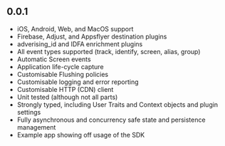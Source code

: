## 0.0.1

* iOS, Android, Web, and MacOS support
* Firebase, Adjust, and Appsflyer destination plugins
* adverising_id and IDFA enrichment plugins
* All event types supported (track, identify, screen, alias, group)
* Automatic Screen events
* Application life-cycle capture
* Customisable Flushing policies
* Customisable logging and error reporting
* Customisable HTTP (CDN) client
* Unit tested (although not all parts)
* Strongly typed, including User Traits and Context objects and plugin settings
* Fully asynchronous and concurrency safe state and persistence management
* Example app showing off usage of the SDK
